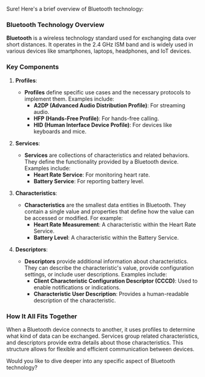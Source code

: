 Sure! Here's a brief overview of Bluetooth technology:

### **Bluetooth Technology Overview**

**Bluetooth** is a wireless technology standard used for exchanging data over short distances. It operates in the 2.4 GHz ISM band and is widely used in various devices like smartphones, laptops, headphones, and IoT devices.

### **Key Components**

1. **Profiles**:
   - **Profiles** define specific use cases and the necessary protocols to implement them. Examples include:
     - **A2DP (Advanced Audio Distribution Profile)**: For streaming audio.
     - **HFP (Hands-Free Profile)**: For hands-free calling.
     - **HID (Human Interface Device Profile)**: For devices like keyboards and mice.

2. **Services**:
   - **Services** are collections of characteristics and related behaviors. They define the functionality provided by a Bluetooth device. Examples include:
     - **Heart Rate Service**: For monitoring heart rate.
     - **Battery Service**: For reporting battery level.

3. **Characteristics**:
   - **Characteristics** are the smallest data entities in Bluetooth. They contain a single value and properties that define how the value can be accessed or modified. For example:
     - **Heart Rate Measurement**: A characteristic within the Heart Rate Service.
     - **Battery Level**: A characteristic within the Battery Service.

4. **Descriptors**:
   - **Descriptors** provide additional information about characteristics. They can describe the characteristic's value, provide configuration settings, or include user descriptions. Examples include:
     - **Client Characteristic Configuration Descriptor (CCCD)**: Used to enable notifications or indications.
     - **Characteristic User Description**: Provides a human-readable description of the characteristic.

### **How It All Fits Together**

When a Bluetooth device connects to another, it uses profiles to determine what kind of data can be exchanged. Services group related characteristics, and descriptors provide extra details about those characteristics. This structure allows for flexible and efficient communication between devices.

Would you like to dive deeper into any specific aspect of Bluetooth technology?